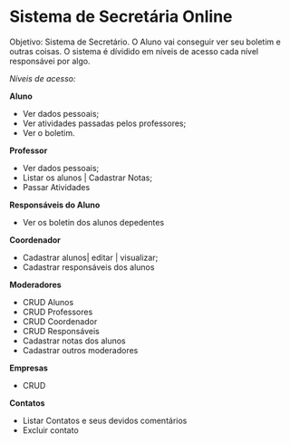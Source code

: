 <h1>Sistema de Secretária Online</h1>

Objetivo: Sistema de Secretário. O Aluno vai conseguir ver seu boletim e outras coisas. O sistema é dívidido em níveis de acesso
cada nível responsávei por algo.

<i>Níveis de acesso:</i>

<b>Aluno</b>
  <ul>
    <li>Ver dados pessoais;</li>
    <li>Ver atividades passadas pelos professores;</li>
    <li>Ver o boletim.</li>
  </li>
  </ul>
  
<b>Professor</b>
  <ul>
    <li>Ver dados pessoais;</li>
    <li>Listar os alunos | Cadastrar Notas;</li>
    <li>Passar Atividades</li>
  </ul>
 
<b>Responsáveis do Aluno</b>
<ul>
  <li>Ver os boletin dos alunos depedentes</li>
</ul>

<b>Coordenador</b>
<ul>
    <li>Cadastrar alunos| editar | visualizar;</li>
    <li>Cadastrar responsáveis dos alunos</li>
</ul>

<b>Moderadores</b>
<ul>
    <li>CRUD Alunos</li>
    <li>CRUD Professores</li>
    <li>CRUD Coordenador</li>
    <li>CRUD Responsáveis</li>
    <li>Cadastrar notas dos alunos</li>
    <li>Cadastrar outros moderadores</li>
</ul>

<b>Empresas</b>
<ul>
    <li>CRUD</li>
</ul>

<b>Contatos</b>
<ul>
  <li>Listar Contatos e seus devidos comentários</li>
  <li>Excluir contato</li>
</ul>
